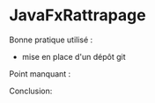 # JavaFxRattrapage

Bonne pratique utilisé : 
 - mise en place d'un dépôt git
   


Point manquant :

Conclusion:
